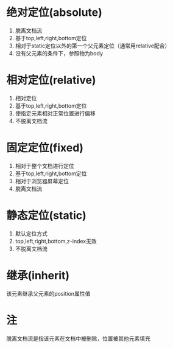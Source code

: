 # 绝对定位(absolute)

1. 脱离文档流
2. 基于top,left,right,bottom定位
3. 相对于static定位以外的第一个父元素定位（通常用relative配合）
4. 没有父元素的条件下，参照物为body

# 相对定位(relative)

1. 相对定位
2. 基于top,left,right,bottom定位
3. 使指定元素相对正常位置进行偏移
4. 不脱离文档流

# 固定定位(fixed)

1. 相对于整个文档进行定位
2. 基于top,left,right,bottom定位
3. 相对于浏览器屏幕定位
4. 脱离文档流

# 静态定位(static)

1. 默认定位方式
2. top,left,right,bottom,z-index无效
3. 不脱离文档流

# 继承(inherit)

该元素继承父元素的position属性值





# 注

脱离文档流是指该元素在文档中被删除，位置被其他元素填充